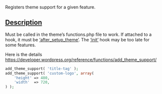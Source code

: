 Registers theme support for a given feature.
## [Description](https://developer.wordpress.org/reference/functions/add_theme_support/#description)

Must be called in the theme’s functions.php file to work.  If attached to a hook, it must be [‘after_setup_theme’](https://developer.wordpress.org/reference/hooks/after_setup_theme/).   The [‘init’](https://developer.wordpress.org/reference/hooks/init/) hook may be too late for some features.

Here is the details https://developer.wordpress.org/reference/functions/add_theme_support/

```php
add_theme_support( 'title-tag' );
add_theme_support( 'custom-logo', array(
    'height' => 480,
    'width'  => 720,
) );
```

